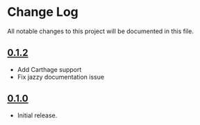 # Change Log
All notable changes to this project will be documented in this file.

## [0.1.2](https://github.com/HamzaGhazouani/HGPlaceholders/releases/tag/0.1.2)

* Add Carthage support 
* Fix jazzy documentation issue 

## [0.1.0](https://github.com/HamzaGhazouani/HGPlaceholders/releases/tag/0.1.0)

* Initial release.